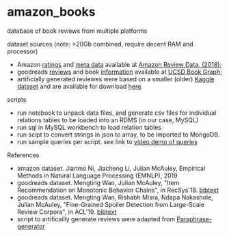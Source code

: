 # amazon_books
database of book reviews from multiple platforms

dataset sources (note: >20Gb combined, require decent RAM and processor)
- Amazon [ratings](https://jmcauley.ucsd.edu/data/amazon_v2/categoryFilesSmall/Books_5.json.gz) and [meta data](https://forms.gle/UEkkJs69e7Z5A5Ps9) available at [Amazon Review Data, (2018)](https://nijianmo.github.io/amazon/index.html);
- goodreads [reviews](https://drive.google.com/uc?id=1pQnXa7DWLdeUpvUFsKusYzwbA5CAAZx7) and book [information](https://drive.google.com/uc?id=1LXpK1UfqtP89H1tYy0pBGHjYk8IhigUK) available at [UCSD Book Graph](https://sites.google.com/eng.ucsd.edu/ucsdbookgraph/home);
- artificially generated reviewes were based on a smaller (older) [Kaggle](https://www.kaggle.com/datasets/mohamedbakhet/amazon-books-reviews) [dataset](https://www.kaggle.com/datasets/mohamedbakhet/amazon-books-reviews/download?datasetVersionNumber=1) and are available for download [here](https://drive.google.com/file/d/1stjQF2rrGWtqjClWZdzMNEIVE3s_wCIk/view?usp=drive_link). 

scripts
- run notebook to unpack data files, and generate csv files for individual relations tables to be loaded into an RDMS (in our case, MySQL)
- run sql in MySQL workbench to load relation tables
- run scipt to convert strings in json to array, to be imported to MongoDB.
- run sample queries per script. see link to [video demo of queries](https://drive.google.com/drive/folders/12ji0QyLGWv9pNM24RzIrL_OY-6UdUQEY?usp=sharing) 

References<br>
- amazon dataset. Jianmo Ni, Jiacheng Li, Julian McAuley, Empirical Methods in Natural Language Processing (EMNLP), 2019
- goodreads dataset. Mengting Wan, Julian McAuley, "Item Recommendation on Monotonic Behavior Chains", in RecSys'18. [bibtext](https://dblp.uni-trier.de/rec/bibtex/conf/recsys/WanM18)
- goodreads dataset. Mengting Wan, Rishabh Misra, Ndapa Nakashole, Julian McAuley, "Fine-Grained Spoiler Detection from Large-Scale Review Corpora", in ACL'19. [bibtext](https://dblp.uni-trier.de/rec/bibtex/conf/acl/WanMNM19)
- script to artificailly generate reviews were adapted from [Paraphrase-generator](https://github.com/Vamsi995/Paraphrase-Generator#)
